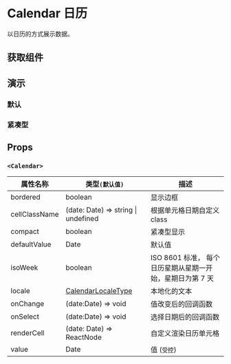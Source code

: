 # Calendar 日历

以日历的方式展示数据。

## 获取组件

<!--{include:(components/calendar/fragments/import.md)}-->

## 演示

### 默认

<!--{include:`basic.md`}-->

### 紧凑型

<!--{include:`compact.md`}-->

## Props

### `<Calendar>`

<!-- prettier-sort-markdown-table -->

| 属性名称      | 类型`(默认值)`                                 | 描述                                                      |
| ------------- | ---------------------------------------------- | --------------------------------------------------------- |
| bordered      | boolean                                        | 显示边框                                                  |
| cellClassName | (date: Date) => string \| undefined            | 根据单元格日期自定义 class                                |
| compact       | boolean                                        | 紧凑型显示                                                |
| defaultValue  | Date                                           | 默认值                                                    |
| isoWeek       | boolean                                        | ISO 8601 标准， 每个日历星期从星期一开始，星期日为第 7 天 |
| locale        | [CalendarLocaleType](/zh/guide/i18n/#calendar) | 本地化的文本                                              |
| onChange      | (date:Date) => void                            | 值改变后的回调函数                                        |
| onSelect      | (date:Date) => void                            | 选择日期后的回调函数                                      |
| renderCell    | (date: Date) => ReactNode                      | 自定义渲染日历单元格                                      |
| value         | Date                                           | 值 (`受控`)                                               |
